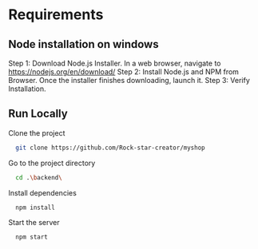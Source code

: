 # Requirements

## Node installation on windows

Step 1: Download Node.js Installer. In a web browser, navigate to https://nodejs.org/en/download/
Step 2: Install Node.js and NPM from Browser. Once the installer finishes downloading, launch it.
Step 3: Verify Installation.

## Run Locally

Clone the project

```bash
  git clone https://github.com/Rock-star-creator/myshop
```

Go to the project directory

```bash
  cd .\backend\
```

Install dependencies

```bash
  npm install
```

Start the server

```bash
  npm start
```


